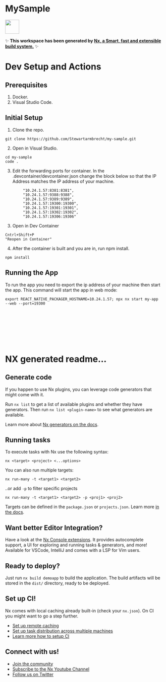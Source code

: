 # MySample

<a alt="Nx logo" href="https://nx.dev" target="_blank" rel="noreferrer"><img src="https://raw.githubusercontent.com/nrwl/nx/master/images/nx-logo.png" width="45"></a>

✨ **This workspace has been generated by [Nx, a Smart, fast and extensible build system.](https://nx.dev)** ✨

# Dev Setup and Actions

## Prerequisites
1. Docker.
2. Visual Studio Code.

## Initial Setup
1. Clone the repo.  
```
git clone https://github.com/Stewartarmbrecht/my-sample.git
```
2. Open in Visual Studio.
```
cd my-sample
code .
```
3. Edit the forwarding ports for container.  In the .devcontainer/devcontainer.json change the block below so that the IP Address matches the IP address of your machine.
```
		"10.24.1.57:8381:8381",
		"10.24.1.57:9388:9388",
		"10.24.1.57:9389:9389",
		"10.24.1.57:19300:19300",
		"10.24.1.57:19301:19301",
		"10.24.1.57:19302:19302",
		"10.24.1.57:19306:19306"
```

3. Open in Dev Container
```
Cntrl+Shift+P
"Reopen in Container"
```
4. After the container is built and you are in, run npm install.
```
npm install
```

## Running the App
To run the app you need to export the ip address of your machine then start the app.  This command will start the app in web mode:

```
export REACT_NATIVE_PACKAGER_HOSTNAME=10.24.1.57; npx nx start my-app --web --port=19300
```

<br>
<br>
<br>
<br>
<br>
<br>

# NX generated readme...
## Generate code

If you happen to use Nx plugins, you can leverage code generators that might come with it.

Run `nx list` to get a list of available plugins and whether they have generators. Then run `nx list <plugin-name>` to see what generators are available.

Learn more about [Nx generators on the docs](https://nx.dev/plugin-features/use-code-generators).

## Running tasks

To execute tasks with Nx use the following syntax:

```
nx <target> <project> <...options>
```

You can also run multiple targets:

```
nx run-many -t <target1> <target2>
```

..or add `-p` to filter specific projects

```
nx run-many -t <target1> <target2> -p <proj1> <proj2>
```

Targets can be defined in the `package.json` or `projects.json`. Learn more [in the docs](https://nx.dev/core-features/run-tasks).

## Want better Editor Integration?

Have a look at the [Nx Console extensions](https://nx.dev/nx-console). It provides autocomplete support, a UI for exploring and running tasks & generators, and more! Available for VSCode, IntelliJ and comes with a LSP for Vim users.

## Ready to deploy?

Just run `nx build demoapp` to build the application. The build artifacts will be stored in the `dist/` directory, ready to be deployed.

## Set up CI!

Nx comes with local caching already built-in (check your `nx.json`). On CI you might want to go a step further.

- [Set up remote caching](https://nx.dev/core-features/share-your-cache)
- [Set up task distribution across multiple machines](https://nx.dev/nx-cloud/features/distribute-task-execution)
- [Learn more how to setup CI](https://nx.dev/recipes/ci)

## Connect with us!

- [Join the community](https://nx.dev/community)
- [Subscribe to the Nx Youtube Channel](https://www.youtube.com/@nxdevtools)
- [Follow us on Twitter](https://twitter.com/nxdevtools)
